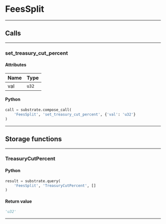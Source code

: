 
# FeesSplit

---------
## Calls

---------
### set_treasury_cut_percent
#### Attributes
| Name | Type |
| -------- | -------- | 
| val | `u32` | 

#### Python
```python
call = substrate.compose_call(
    'FeesSplit', 'set_treasury_cut_percent', {'val': 'u32'}
)
```

---------
## Storage functions

---------
### TreasuryCutPercent

#### Python
```python
result = substrate.query(
    'FeesSplit', 'TreasuryCutPercent', []
)
```

#### Return value
```python
'u32'
```
---------